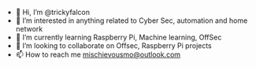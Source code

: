 - 👋 Hi, I’m @trickyfalcon
- 👀 I’m interested in anything related to Cyber Sec, automation and home network
- 🌱 I’m currently learning Raspberry Pi, Machine learning, OffSec
- 💞️ I’m looking to collaborate on Offsec, Raspberry Pi projects
- 📫 How to reach me mischievousmo@outlook.com

<!---
trickyfalcon/trickyfalcon is a ✨ special ✨ repository because its `README.md` (this file) appears on your GitHub profile.
You can click the Preview link to take a look at your changes.
--->
